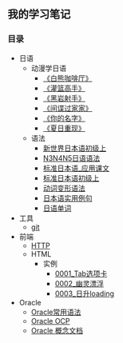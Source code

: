 ## 我的学习笔记

### 目录
* 日语
    * 动漫学日语
        * [《白熊咖啡厅》](/riyu/dongman/动漫学日语《白熊咖啡厅》.md)
        * [《灌篮高手》](/riyu/dongman/动漫学日语《灌篮高手》.md)
        * [《黑岩射手》](/riyu/dongman/动漫学日语《黑岩射手》.md)
        * [《间谍过家家》](/riyu/dongman/动漫学日语《间谍过家家》.md)
        * [《你的名字》](/riyu/dongman/动漫学日语《你的名字》.md)
        * [《夏日重现》](/riyu/dongman/动漫学日语《夏日重现》.md)
    * 语法
        * [新世界日本语初级上](/riyu/yufa/新世界日本语初级上.md)
        * [N3N4N5日语语法](/riyu/yufa/N3N4N5日语语法.md)
        * [标准日本语_应用课文](/riyu/yufa/标准日本语_应用课文.md)
        * [标准日本语初级上](/riyu/yufa/标准日本语初级上.md)
        * [动词变形语法](/riyu/yufa/动词变形语法.md)
        * [日本语实用例句](/riyu/yufa/日本语实用例句.md)
        * [日语单词](/riyu/yufa/日语单词.md)
* 工具
    * [git](/gongju/git.md)
* 前端
    * [HTTP](/http/HTTP知识.md)
    * HTML
        * 实例
            * [0001_Tab选项卡](/前端/html/实例/0001_Tab选项卡_[HTML_CSS]/0001_Tab选项卡_[HTML_CSS].md)
            * [0002_幽灵漂浮](/前端/html/实例/0002_幽灵漂浮_[HTML_CSS]/0002_幽灵漂浮_[HTML_CSS].md)
            * [0003_日升loading](/前端/html/实例/0003_日升loading_[HTML_CSS]/0003_日升loading_[HTML_CSS].md)
* Oracle
    * [Oracle常用语法](/oracle/Oracle.md)
    * [Oracle OCP](/oracle/Oracle_OCP.md)
    * [Oracle 概念文档](/oracle/Oracle数据库概念文档_中文版.md)
